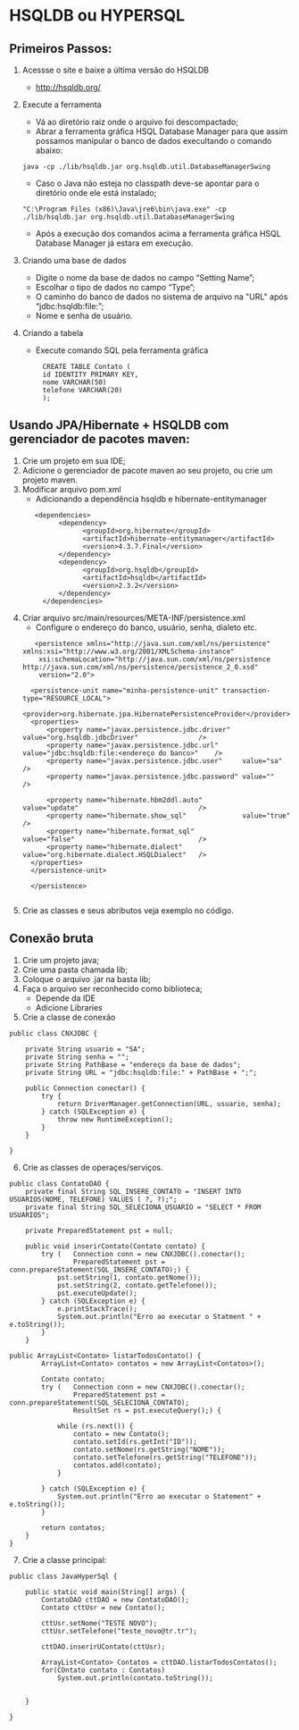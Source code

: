 # HSQLDB ou HYPERSQL

## Primeiros Passos:

1. Acessse o site e baixe a última versão do HSQLDB
   * http://hsqldb.org/
   
2. Execute a ferramenta
   * Vá ao diretório raiz onde o arquivo foi descompactado;
   * Abrar a ferramenta gráfica HSQL Database Manager para que assim possamos manipular o banco de dados execultando o comando abaixo:
   ```
   java -cp ./lib/hsqldb.jar org.hsqldb.util.DatabaseManagerSwing
   ```
   * Caso o Java não esteja no classpath deve-se apontar para o diretório onde ele está instalado;
   ```
   "C:\Program Files (x86)\Java\jre6\bin\java.exe" -cp ./lib/hsqldb.jar org.hsqldb.util.DatabaseManagerSwing
   ```
   
   * Após a execução dos comandos acima a ferramenta gráfica HSQL Database Manager já estara em execução.
   
3. Criando uma base de dados
   * Digite o nome da base de dados no campo “Setting Name”;
   * Escolhar o tipo de dados no campo “Type”;
   * O caminho do banco de dados no sistema de arquivo na "URL" após “jdbc:hsqldb:file:”;
   * Nome e senha de usuário.
   
4. Criando a tabela
   * Execute comando SQL pela ferramenta gráfica
   ```
        CREATE TABLE Contato (
        id IDENTITY PRIMARY KEY,
        nome VARCHAR(50)
        telefone VARCHAR(20)
        );
    ```
    
 ## Usando JPA/Hibernate + HSQLDB com gerenciador de pacotes maven:
 
 1. Crie um projeto em sua IDE;
 2. Adicione o gerenciador de pacote maven ao seu projeto, ou crie um projeto maven.
 3. Modificar arquivo pom.xml
    * Adicionando a dependência hsqldb e hibernate-entitymanager   
     ```
        <dependencies>
		      <dependency>
			        <groupId>org.hibernate</groupId>
			        <artifactId>hibernate-entitymanager</artifactId>
			        <version>4.3.7.Final</version>
		      </dependency>
		      <dependency>
			        <groupId>org.hsqldb</groupId>
			        <artifactId>hsqldb</artifactId>
			        <version>2.3.2</version>
		      </dependency>
	      </dependencies>
    ```
 4. Criar arquivo src/main/resources/META-INF/persistence.xml
    * Configure o endereço do banco, usuário, senha, dialeto etc.
    ```
       <persistence xmlns="http://java.sun.com/xml/ns/persistence" xmlns:xsi="http://www.w3.org/2001/XMLSchema-instance"
        xsi:schemaLocation="http://java.sun.com/xml/ns/persistence http://java.sun.com/xml/ns/persistence/persistence_2_0.xsd"
        version="2.0">

      <persistence-unit name="minha-persistence-unit" transaction-type="RESOURCE_LOCAL">
      <provider>org.hibernate.jpa.HibernatePersistenceProvider</provider>
      <properties>
          <property name="javax.persistence.jdbc.driver"   value="org.hsqldb.jdbcDriver"               />
          <property name="javax.persistence.jdbc.url"      value="jdbc:hsqldb:file:<endereço do banco>"    />
          <property name="javax.persistence.jdbc.user"     value="sa"                                  />
          <property name="javax.persistence.jdbc.password" value=""                                    />

          <property name="hibernate.hbm2ddl.auto"          value="update"                              />
          <property name="hibernate.show_sql"              value="true"                                />
          <property name="hibernate.format_sql"            value="false"                               />
          <property name="hibernate.dialect"               value="org.hibernate.dialect.HSQLDialect"   />
      </properties>
      </persistence-unit>

      </persistence>
  

5. Crie as classes e seus abributos veja exemplo no código.

## Conexão bruta

1. Crie um projeto java;
2. Crie uma pasta chamada lib;
3. Coloque o arquivo .jar na basta lib;
4. Faça o arquivo ser reconhecido como biblioteca;
   * Depende da IDE
   * Adicione Libraries
5. Crie a classe de conexão
```
public class CNXJDBC {

	private String usuario = "SA";
	private String senha = "";
	private String PathBase = "endereço da base de dados";
	private String URL = "jdbc:hsqldb:file:" + PathBase + ";";

	public Connection conectar() {
		try {
			return DriverManager.getConnection(URL, usuario, senha);
		} catch (SQLException e) {
			throw new RuntimeException();
		}
	}

}
```
6. Crie as classes de operaçes/serviços.
```
public class ContatoDAO {
	private final String SQL_INSERE_CONTATO = "INSERT INTO USUARIOS(NOME, TELEFONE) VALUES ( ?, ?);";
	private final String SQL_SELECIONA_USUARIO = "SELECT * FROM USUARIOS";

	private PreparedStatement pst = null;

	public void inserirContato(Contato contato) {
		try (	Connection conn = new CNXJDBC().conectar(); 
				PreparedStatement pst = conn.prepareStatement(SQL_INSERE_CONTATO);) {
			pst.setString(1, contato.getNome());
			pst.setString(2, contato.getTelefone());
			pst.executeUpdate();
		} catch (SQLException e) {
			e.printStackTrace();
			System.out.println("Erro ao executar o Statment " + e.toString());
		}
	}
	
public ArrayList<Contato> listarTodosContato() {
		ArrayList<Contato> contatos = new ArrayList<Contatos>();

		Contato contato;
		try (	Connection conn = new CNXJDBC().conectar();
				PreparedStatement pst = conn.prepareStatement(SQL_SELECIONA_CONTATO);
				ResultSet rs = pst.executeQuery();) {

			while (rs.next()) {
				contato = new Contato();
				contato.setId(rs.getInt("ID"));
				contato.setNome(rs.getString("NOME"));
				contato.setTelefone(rs.getString("TELEFONE"));
				contatos.add(contato);
			}

		} catch (SQLException e) {
			System.out.println("Erro ao executar o Statement" + e.toString());
		}

		return contatos;
	}
}
```
7. Crie a classe principal:
```
public class JavaHyperSql {

	public static void main(String[] args) {
		ContatoDAO cttDAO = new ContatoDAO();
		Contato cttUsr = new Contato();
		
		cttUsr.setNome("TESTE NOVO");
		cttUsr.setTelefone("teste_novo@tr.tr");
		
		cttDAO.inserirUContato(cttUsr);
		
		ArrayList<Contato> Contatos = cttDAO.listarTodosContatos();
		for(COntato contato : Contatos)
			System.out.println(contato.toString());
		
		
	}

}
```
